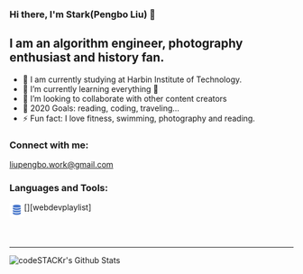 ### Hi there, I'm Stark(Pengbo Liu) 👋

## I am an algorithm engineer, photography enthusiast and history fan.
- 🔭 I am currently studying at Harbin Institute of Technology.
- 🌱 I’m currently learning everything 🤣
- 👯 I’m looking to collaborate with other content creators
- 🥅 2020 Goals: reading, coding, traveling...
- ⚡ Fun fact: I love fitness, swimming, photography and reading.

### Connect with me:

liupengbo.work@gmail.com

### Languages and Tools:

[<img align="left" alt="SQL" width="26px" src="https://raw.githubusercontent.com/github/explore/80688e429a7d4ef2fca1e82350fe8e3517d3494d/topics/sql/sql.png" />][webdevplaylist]

<br />
<br />

---

<img align="left" alt="codeSTACKr's Github Stats" src="https://github-readme-stats.vercel.app/api?username=pengboliu&show_icons=true&hide_border=true" />

